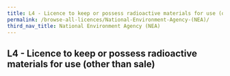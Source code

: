 ```yaml
---
title: L4 - Licence to keep or possess radioactive materials for use (other than sale)
permalink: /browse-all-licences/National-Environment-Agency-(NEA)/
third_nav_title: National Environment Agency (NEA)
---
```

## L4 - Licence to keep or possess radioactive materials for use (other than sale)
